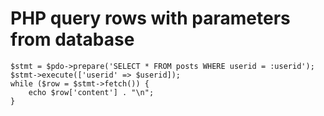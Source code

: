 # PHP query rows with parameters from database

	$stmt = $pdo->prepare('SELECT * FROM posts WHERE userid = :userid');
	$stmt->execute(['userid' => $userid]);
	while ($row = $stmt->fetch()) {
		echo $row['content'] . "\n";
	}
